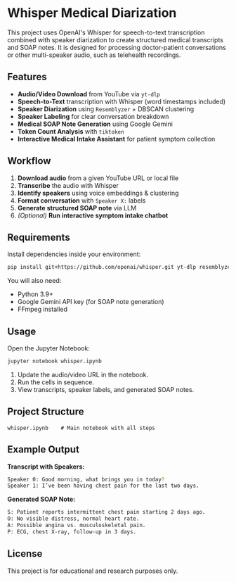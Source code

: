 # Whisper Medical Diarization

This project uses OpenAI's Whisper for speech-to-text transcription combined with speaker diarization to create structured medical transcripts and SOAP notes. It is designed for processing doctor-patient conversations or other multi-speaker audio, such as telehealth recordings.

## Features

* **Audio/Video Download** from YouTube via `yt-dlp`
* **Speech-to-Text** transcription with Whisper (word timestamps included)
* **Speaker Diarization** using `Resemblyzer` + DBSCAN clustering
* **Speaker Labeling** for clear conversation breakdown
* **Medical SOAP Note Generation** using Google Gemini
* **Token Count Analysis** with `tiktoken`
* **Interactive Medical Intake Assistant** for patient symptom collection

## Workflow

1. **Download audio** from a given YouTube URL or local file
2. **Transcribe** the audio with Whisper
3. **Identify speakers** using voice embeddings & clustering
4. **Format conversation** with `Speaker X:` labels
5. **Generate structured SOAP note** via LLM
6. *(Optional)* **Run interactive symptom intake chatbot**

## Requirements

Install dependencies inside your environment:

```bash
pip install git+https://github.com/openai/whisper.git yt-dlp resemblyzer pydub scikit-learn tiktoken
```

You will also need:

* Python 3.9+
* Google Gemini API key (for SOAP note generation)
* FFmpeg installed

## Usage

Open the Jupyter Notebook:

```bash
jupyter notebook whisper.ipynb
```

1. Update the audio/video URL in the notebook.
2. Run the cells in sequence.
3. View transcripts, speaker labels, and generated SOAP notes.

## Project Structure

```
whisper.ipynb    # Main notebook with all steps
```

## Example Output

**Transcript with Speakers:**

```bash
Speaker 0: Good morning, what brings you in today?
Speaker 1: I’ve been having chest pain for the last two days.
```

**Generated SOAP Note:**

```bash
S: Patient reports intermittent chest pain starting 2 days ago.
O: No visible distress, normal heart rate.
A: Possible angina vs. musculoskeletal pain.
P: ECG, chest X-ray, follow-up in 3 days.
```

## License

This project is for educational and research purposes only.
